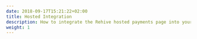 ```yaml
---
date: 2018-09-17T15:21:22+02:00
title: Hosted Integration
description: How to integrate the Rehive hosted payments page into your existing payments flow
weight: 1
---
```

